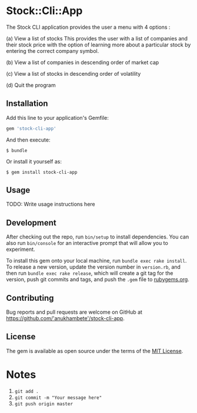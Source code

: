 # Stock::Cli::App


The Stock CLI application provides the user a menu with 4 options :

(a) View a list of stocks This provides the user with a list of companies and their stock price with the option of learning more about a particular stock by entering the correct company symbol.

(b) View a list of companies in descending order of market cap

(c) View a list of stocks in descending order of volatility

(d) Quit the program

## Installation

Add this line to your application's Gemfile:

```ruby
gem 'stock-cli-app'
```

And then execute:

    $ bundle

Or install it yourself as:

    $ gem install stock-cli-app

## Usage

TODO: Write usage instructions here

## Development

After checking out the repo, run `bin/setup` to install dependencies. You can also run `bin/console` for an interactive prompt that will allow you to experiment.

To install this gem onto your local machine, run `bundle exec rake install`. To release a new version, update the version number in `version.rb`, and then run `bundle exec rake release`, which will create a git tag for the version, push git commits and tags, and push the `.gem` file to [rubygems.org](https://rubygems.org).

## Contributing

Bug reports and pull requests are welcome on GitHub at https://github.com/'anukhambete'/stock-cli-app.

## License

The gem is available as open source under the terms of the [MIT License](https://opensource.org/licenses/MIT).

# Notes
1. `git add .`
2. `git commit -m "Your message here"`
3. `git push origin master`
